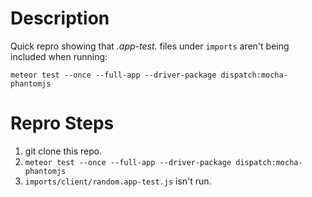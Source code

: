 # Description

Quick repro showing that *.app-test.* files under `imports` aren't being included when running:
```
meteor test --once --full-app --driver-package dispatch:mocha-phantomjs
```

# Repro Steps

1. git clone this repo.
2. `meteor test --once --full-app --driver-package dispatch:mocha-phantomjs`
3. `imports/client/random.app-test.js` isn't run.
 
